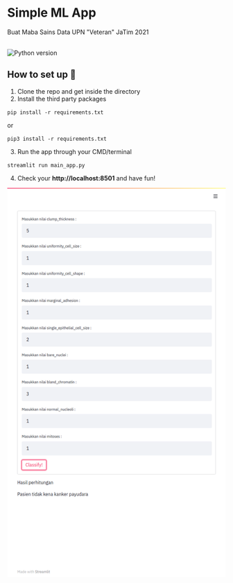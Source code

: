 # Simple ML App
Buat Maba Sains Data UPN "Veteran" JaTim 2021<br><br>

![Python version](https://img.shields.io/badge/Python-3.8-blue.svg)

## How to set up :notebook:
1. Clone the repo and get inside the directory
2. Install the third party packages
```
pip install -r requirements.txt
```
or
```
pip3 install -r requirements.txt
```
3. Run the app through your CMD/terminal
```
streamlit run main_app.py
```
4. Check your **http://localhost:8501** and have fun!
<img src="img/app.png">